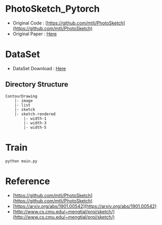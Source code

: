 # PhotoSketch_Pytorch

- Original Code : [https://github.com/mtli/PhotoSketch](https://github.com/mtli/PhotoSketch)
- Original Paper : [Here](https://arxiv.org/abs/1901.00542)

# DataSet

- DataSet Download : [Here](http://www.cs.cmu.edu/~mengtial/proj/sketch/)

## Directory Structure

```
ContourDrawing
    |- image
    |- list
    |- sketch
    |- sketch-rendered
        |- width-1
        |- width-3
        |- width-5
```

# Train

```
python main.py
```


# Reference
- [https://github.com/mtli/PhotoSketch](https://github.com/mtli/PhotoSketch)
- [https://arxiv.org/abs/1901.00542](https://arxiv.org/abs/1901.00542)
- [http://www.cs.cmu.edu/~mengtial/proj/sketch/](http://www.cs.cmu.edu/~mengtial/proj/sketch/)
